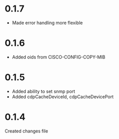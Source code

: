 # 0.1.7

* Made error handling more flexible

# 0.1.6

* Added oids from CISCO-CONFIG-COPY-MIB

# 0.1.5

* Added ability to set snmp port
* Added cdpCacheDeviceId, cdpCacheDevicePort

# 0.1.4

Created changes file
